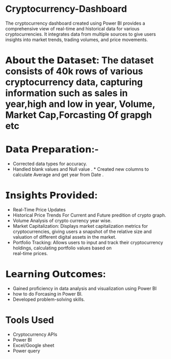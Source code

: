 # Cryptocurrency-Dashboard
The cryptocurrency dashboard created using Power BI provides a comprehensive view of real-time and historical data for various cryptocurrencies. It integrates data from multiple sources to give users insights into market trends, trading volumes, and price movements.
# 𝗔𝗯𝗼𝘂𝘁 𝘁𝗵𝗲 𝗗𝗮𝘁𝗮𝘀𝗲𝘁: The dataset consists of 40k rows of various cryptocurrency data, capturing information such as sales in year,high and low in year, Volume, Market Cap,Forcasting Of grapgh etc
# 𝗗𝗮𝘁𝗮 𝗣𝗿𝗲𝗽𝗮𝗿𝗮𝘁𝗶𝗼𝗻:- 
 * Corrected data types for accuracy.
 * Handled blank values and Null value .                                                                                         * Created new columns to calculate Average and get year from Date .

# 𝗜𝗻𝘀𝗶𝗴𝗵𝘁𝘀 𝗣𝗿𝗼𝘃𝗶𝗱𝗲𝗱:
 * Real-Time Price Updates
 * Historical Price Trends For Current and Future predition of crypto graph.
 * Volume Analysis of crypto currency year wise.
 * Market Capitalization: Displays market capitalization metrics for cryptocurrencies, giving users a snapshot of the 
   relative 
  size and valuation of different digital assets in the market.
 * Portfolio Tracking: Allows users to input and track their cryptocurrency holdings, calculating portfolio values based on  
   real-time prices.

 # 𝗟𝗲𝗮𝗿𝗻𝗶𝗻𝗴 𝗢𝘂𝘁𝗰𝗼𝗺𝗲𝘀:
 * Gained proficiency in data analysis and visualization using Power BI
 * how to do Forcasing in Power BI.
 * Developed problem-solving skills.

 # Tools Used
  * Cryptocurrency APIs
  *  Power BI
  * Excel/Google sheet
  * Power query

 
                                                         
